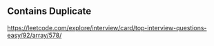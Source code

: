 ## Contains Duplicate
https://leetcode.com/explore/interview/card/top-interview-questions-easy/92/array/578/

